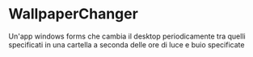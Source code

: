 # WallpaperChanger
Un'app windows forms che cambia il desktop periodicamente tra quelli specificati in una cartella a seconda delle ore di luce e buio specificate
